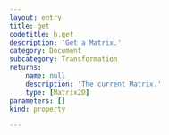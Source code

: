```yaml
---
layout: entry
title: get
codetitle: b.get
description: 'Get a Matrix.'
category: Document
subcategory: Transformation
returns:
    name: null
    description: 'The current Matrix.'
    type: [Matrix2D]
parameters: []
kind: property

---
```

